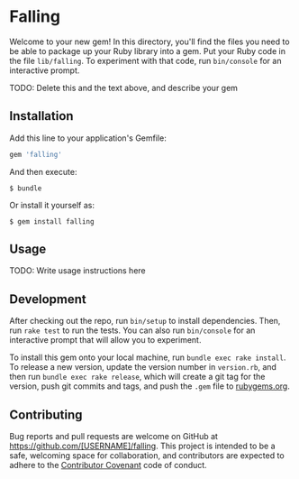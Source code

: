 # Falling

Welcome to your new gem! In this directory, you'll find the files you need to be able to package up your Ruby library into a gem. Put your Ruby code in the file `lib/falling`. To experiment with that code, run `bin/console` for an interactive prompt.

TODO: Delete this and the text above, and describe your gem

## Installation

Add this line to your application's Gemfile:

```ruby
gem 'falling'
```

And then execute:

    $ bundle

Or install it yourself as:

    $ gem install falling

## Usage

TODO: Write usage instructions here

## Development

After checking out the repo, run `bin/setup` to install dependencies. Then, run `rake test` to run the tests. You can also run `bin/console` for an interactive prompt that will allow you to experiment.

To install this gem onto your local machine, run `bundle exec rake install`. To release a new version, update the version number in `version.rb`, and then run `bundle exec rake release`, which will create a git tag for the version, push git commits and tags, and push the `.gem` file to [rubygems.org](https://rubygems.org).

## Contributing

Bug reports and pull requests are welcome on GitHub at https://github.com/[USERNAME]/falling. This project is intended to be a safe, welcoming space for collaboration, and contributors are expected to adhere to the [Contributor Covenant](http://contributor-covenant.org) code of conduct.

